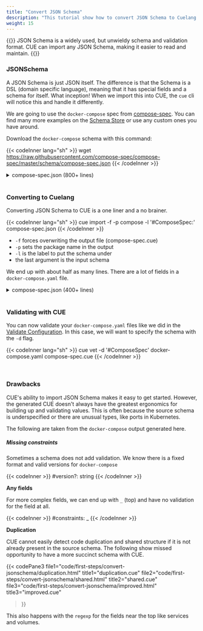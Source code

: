 ```yaml
---
title: "Convert JSON Schema"
description: "This tutorial show how to convert JSON Schema to Cuelang."
weight: 15
---
```


{{<lead>}}
JSON Schema is a widely used, but unwieldy schema and validation format.
CUE can import any JSON Schema, making it easier to read and maintain.
{{</lead>}}


### JSONSchema

A JSON Schema is just JSON itself. The difference is that
the Schema is a DSL (domain specific language),
meaning that it has special fields and a schema for itself. What inception!
When we import this into CUE, the `cue` cli will notice this and handle it differently.

We are going to use the `docker-compose` spec from [compose-spec](https://github.com/compose-spec/compose-spec).
You can find many more examples on the [Schema Store](https://www.schemastore.org/json/)
or use any custom ones you have around.

Download the `docker-compose` schema with this command:

{{< codeInner lang="sh" >}}
wget https://raw.githubusercontent.com/compose-spec/compose-spec/master/schema/compose-spec.json
{{< /codeInner >}}


<details>
  <summary class="h5">compose-spec.json (800+ lines)</summary>

{{< codePane file="code/first-steps/convert-jsonschema/compose-spec.json" title="compose-spec.json" lang="json">}}

</details>


<br>

### Converting to Cuelang

Converting JSON Schema to CUE is a one liner and a no brainer.

{{< codeInner lang="sh" >}}
cue import -f -p compose -l '#ComposeSpec:' compose-spec.json
{{< /codeInner >}}

- `-f` forces overwriting the output file (compose-spec.cue)
- `-p` sets the package name in the output
- `-l` is the label to put the schema under
- the last argument is the input schema

We end up with about half as many lines. There are a lot of fields in a `docker-compose.yaml` file.

<details>
  <summary class="h5">compose-spec.json (400+ lines)</summary>

{{< codePane file="code/first-steps/convert-jsonschema/compose-spec.html" title="compose-spec.cue" >}}

</details>

<br>

### Validating with CUE

You can now validate your `docker-compose.yaml` files like we did
in the [Validate Configuration](/first-steps/validate-configuration).
In this case, we will want to specify the schema with the `-d` flag.

{{< codeInner lang="sh" >}}
cue vet -d '#ComposeSpec' docker-compose.yaml compose-spec.cue
{{< /codeInner >}}

<br>

### Drawbacks

CUE's ability to import JSON Schema makes it easy to get started.
However, the generated CUE doesn't always have the greatest ergonomics
for building up and validating values. This is often because the
source schema is underspecified or there are unusual types, like ports in Kubernetes.

The following are taken from the `docker-compose` output generated here.

##### Missing constraints

Sometimes a schema does not add validation. We know there is a fixed
format and valid versions for `docker-compose`

{{< codeInner >}}
#version?: string
{{< /codeInner >}}

__Any fields__

For more complex fields, we can end up with `_` (top)
and have no validation for the field at all.

{{< codeInner >}}
#constraints: _
{{< /codeInner >}}

__Duplication__

CUE cannot easily detect code duplication and shared structure
if it is not already present in the source schema.
The following show missed opportunity to have a more
succinct schema with CUE.


{{< codePane3
  file1="code/first-steps/convert-jsonschema/duplication.html" title1="duplication.cue"
  file2="code/first-steps/convert-jsonschema/shared.html" title2="shared.cue"
  file3="code/first-steps/convert-jsonschema/improved.html" title3="improved.cue"
>}}

This also happens with the `regexp` for the fields near the top like services and volumes.
